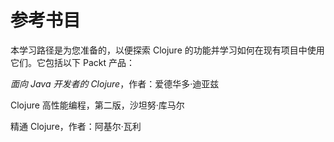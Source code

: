 # 参考书目

本学习路径是为您准备的，以便探索 Clojure 的功能并学习如何在现有项目中使用它们。它包括以下 Packt 产品：

*面向 Java 开发者的 Clojure*，作者：爱德华多·迪亚兹

Clojure 高性能编程，第二版，沙坦努·库马尔

精通 Clojure，作者：阿基尔·瓦利
